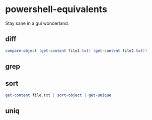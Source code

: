 # powershell-equivalents
Stay sane in a gui wonderland.

## diff

```powershell
compare-object (get-content file1.txt) (get-content file2.txt))
```

## grep



## sort

```powershell
get-content file.txt | sort-object | get-unique
```


## uniq
